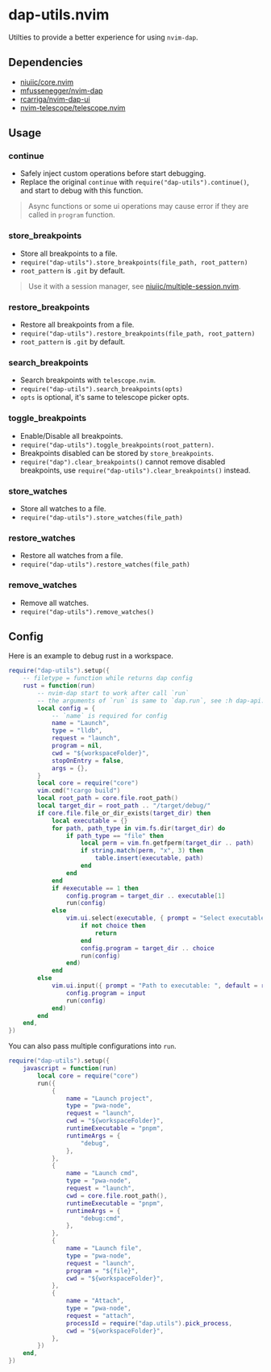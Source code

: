 # dap-utils.nvim

Utilties to provide a better experience for using `nvim-dap`.

## Dependencies

- [niuiic/core.nvim](https://github.com/niuiic/core.nvim)
- [mfussenegger/nvim-dap](https://github.com/mfussenegger/nvim-dap)
- [rcarriga/nvim-dap-ui](https://github.com/rcarriga/nvim-dap-ui)
- [nvim-telescope/telescope.nvim](https://github.com/nvim-telescope/telescope.nvim)

## Usage

### continue

- Safely inject custom operations before start debugging.
- Replace the original `continue` with `require("dap-utils").continue()`, and start to debug with this function.

> Async functions or some ui operations may cause error if they are called in `program` function.

### store_breakpoints

- Store all breakpoints to a file.
- `require("dap-utils").store_breakpoints(file_path, root_pattern)`
- `root_pattern` is `.git` by default.

> Use it with a session manager, see [niuiic/multiple-session.nvim](https://github.com/niuiic/multiple-session.nvim).

### restore_breakpoints

- Restore all breakpoints from a file.
- `require("dap-utils").restore_breakpoints(file_path, root_pattern)`
- `root_pattern` is `.git` by default.

### search_breakpoints

- Search breakpoints with `telescope.nvim`.
- `require("dap-utils").search_breakpoints(opts)`
- `opts` is optional, it's same to telescope picker opts.

### toggle_breakpoints

- Enable/Disable all breakpoints.
- `require("dap-utils").toggle_breakpoints(root_pattern)`.
- Breakpoints disabled can be stored by `store_breakpoints`.
- `require("dap").clear_breakpoints()` cannot remove disabled breakpoints, use `require("dap-utils").clear_breakpoints()` instead.

### store_watches

- Store all watches to a file.
- `require("dap-utils").store_watches(file_path)`

### restore_watches

- Restore all watches from a file.
- `require("dap-utils").restore_watches(file_path)`

### remove_watches

- Remove all watches.
- `require("dap-utils").remove_watches()`

## Config

Here is an example to debug rust in a workspace.

```lua
require("dap-utils").setup({
	-- filetype = function while returns dap config
	rust = function(run)
		-- nvim-dap start to work after call `run`
		-- the arguments of `run` is same to `dap.run`, see :h dap-api.
		local config = {
			-- `name` is required for config
			name = "Launch",
			type = "lldb",
			request = "launch",
			program = nil,
			cwd = "${workspaceFolder}",
			stopOnEntry = false,
			args = {},
		}
		local core = require("core")
		vim.cmd("!cargo build")
		local root_path = core.file.root_path()
		local target_dir = root_path .. "/target/debug/"
		if core.file.file_or_dir_exists(target_dir) then
			local executable = {}
			for path, path_type in vim.fs.dir(target_dir) do
				if path_type == "file" then
					local perm = vim.fn.getfperm(target_dir .. path)
					if string.match(perm, "x", 3) then
						table.insert(executable, path)
					end
				end
			end
			if #executable == 1 then
				config.program = target_dir .. executable[1]
				run(config)
			else
				vim.ui.select(executable, { prompt = "Select executable" }, function(choice)
					if not choice then
						return
					end
					config.program = target_dir .. choice
					run(config)
				end)
			end
		else
			vim.ui.input({ prompt = "Path to executable: ", default = root_path .. "/target/debug/" }, function(input)
				config.program = input
				run(config)
			end)
		end
	end,
})
```

You can also pass multiple configurations into `run`.

```lua
require("dap-utils").setup({
	javascript = function(run)
		local core = require("core")
		run({
			{
				name = "Launch project",
				type = "pwa-node",
				request = "launch",
				cwd = "${workspaceFolder}",
				runtimeExecutable = "pnpm",
				runtimeArgs = {
					"debug",
				},
			},
			{
				name = "Launch cmd",
				type = "pwa-node",
				request = "launch",
				cwd = core.file.root_path(),
				runtimeExecutable = "pnpm",
				runtimeArgs = {
					"debug:cmd",
				},
			},
			{
				name = "Launch file",
				type = "pwa-node",
				request = "launch",
				program = "${file}",
				cwd = "${workspaceFolder}",
			},
			{
				name = "Attach",
				type = "pwa-node",
				request = "attach",
				processId = require("dap.utils").pick_process,
				cwd = "${workspaceFolder}",
			},
		})
	end,
})
```
